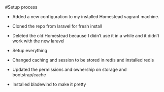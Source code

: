 #Setup process

-   Added a new configuration to my installed Homestead vagrant machine.

-   Cloned the repo from laravel for fresh install

-   Deleted the old Homestead because I didn’t use it in a while and it didn’t work with the new laravel

-   Setup everything

-   Changed caching and session to be stored in redis and installed redis

-   Updated the permissions and ownership on storage and bootstrap/cache

-   Installed bladewind to make it pretty
